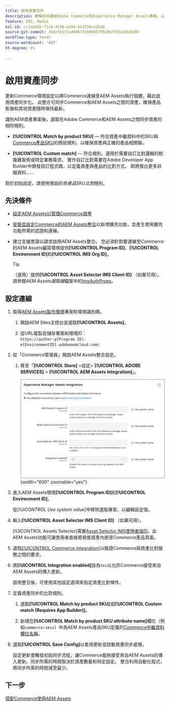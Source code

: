 ```yaml
---
title: 啟用資產同步
description: 瞭解如何連結Adobe Commerce和Experience Manager Assets專案，以啟用這兩個系統之間的資產同步。
feature: CMS, Media
exl-id: cc3ae56b-f1c8-4c96-a284-bcd726ce2bab
source-git-commit: 36defb137a48067fe59b95f0519a7703a38e039d
workflow-type: tm+mt
source-wordcount: '457'
ht-degree: 0%

---
```


# 啟用資產同步

更新Commerce環境設定以將Commerce連線至AEM Assets執行個體，藉此啟用資產同步化。 此整合可同步Commerce和AEM Assets之間的資產，確保產品影像和其他資產隨時保持最新。

識別AEM資產專案後，選取在Adobe Commerce和AEM Assets之間同步資產的相符規則。

- **[!UICONTROL Match by product SKU]** — 符合資產中繼資料中的SKU與[Commerce產品SKU](https://experienceleague.adobe.com/en/docs/commerce-operations/implementation-playbook/glossary#sku)的預設規則，以確保資產與正確的產品相關聯。

- **[!UICONTROL Custom match]** — 符合規則，適用於需要自訂比對邏輯的較複雜案例或特定業務需求。 實作自訂比對需要在Adobe Developer App Builder中開發自訂程式碼，以定義資產與產品的比對方式。 即將推出更多詳細資料……

對於初始設定，請使用預設的&#x200B;*依產品SKU比對*&#x200B;規則。

## 先決條件

- [設定AEM Assets以管理Commerce資產](aem-assets-configure-aem.md)

- [安裝並設定Commerce的AEM Assets整合](aem-assets-configure-commerce.md)以新增擴充功能，並產生使用擴充功能所需的認證和連線。

- 建立支援票證以請求啟用AEM Assets整合。 您必須針對要連線至Commerce的AEM Assets編寫環境提供&#x200B;**[!UICONTROL Program ID]**、**[!UICONTROL Environment ID]**&#x200B;和&#x200B;**[!UICONTROL IMS Org ID]**。

  >[!TIP]
  >
  > （選用）提供&#x200B;**[!UICONTROL Asset Selector IMS Client ID]** （如果可用）。 請參閱&#x200B;*AEM Assets選取器*&#x200B;檔案中的[ImsAuthProps](https://experienceleague.adobe.com/en/docs/experience-manager-cloud-service/content/assets/manage/asset-selector/asset-selector-integration/integrate-asset-selector-adobe-app)。

## 設定連線

1. 取得[AEM Assets製作環境](https://experienceleague.adobe.com/en/docs/experience-manager-cloud-service/content/sites/authoring/quick-start)專案和環境識別碼。

   1. 開啟AEM Sites主控台並選取&#x200B;**[!UICONTROL Assets]**。

   1. 從URL複製並儲存專案和環境ID： <br>`https://author-p[Program ID]-e[EnvironmentID].adobeaemcloud.com/`
1. 從「Commerce管理員」開啟AEM Assets整合設定。

   1. 移至「**[!UICONTROL Store]** >設定> **[!UICONTROL ADOBE SERVICES]** > **[!UICONTROL AEM Assets Integration]**」。

      ![AEM Assets整合啟用整合](assets/aem-assets-integration-enable-config.png){width="600" zoomable="yes"}

1. 進入AEM Assets環境&#x200B;**[!UICONTROL Program ID]**&#x200B;和&#x200B;**[!UICONTROL Environment ID]**。

   從&#x200B;*[!UICONTROL Use system value]*&#x200B;中移除選取專案，以編輯設定值。

1. 輸入&#x200B;**[!UICONTROL Asset Selector IMS Client ID]** （如果可用）。

   [!UICONTROL Assets Selector]需要[Asset Selector IMS使用者端ID](https://experienceleague.adobe.com/en/docs/experience-manager-cloud-service/content/assets/manage/asset-selector/asset-selector-integration/integrate-asset-selector-adobe-app#ims-auth-props)，此AEM Assets功能可讓使用者直接將視覺資產內嵌至Commerce產品頁面。

1. 選取[[!UICONTROL Commerce integration]](aem-assets-configure-commerce.md#add-the-integration-to-the-commerce-environment)以驗證Commerce與資產比對服務之間的要求。

1. 將&#x200B;**[!UICONTROL Integration enabled]**&#x200B;設為`Yes`以允許Commerce接受來自AEM Assets的傳入更新。

   啟用整合後，可使用其他設定選項來指定資產比對條件。

1. 定義資產同步的比對規則。

   1. 選取&#x200B;**[!UICONTROL Match by product SKU]**&#x200B;或&#x200B;**[!UICONTROL Custom match (Requires App Builder)]**。

   1. 新增在&#x200B;**[!UICONTROL Match by product SKU attribute name]**&#x200B;欄位（例如`commerce:skus`）中為AEM Assets產品SKU定義的[Commerce中繼資料欄位名稱](aem-assets-configure-aem.md#configure-metadata)。

1. 選取&#x200B;**[!UICONTROL Save Config]**&#x200B;以套用更新並啟動資產同步處理。

   設定更新會觸發初始同步流程，讓Commerce能夠接受來自AEM Assets的傳入更新。同步所需的時間取決於資產數量和特定設定。 整合利用自動化程式，將同步所需的時間減至最少。

## 下一步

[搭配Commerce使用AEM Assets](aem-assets-manage.md)
